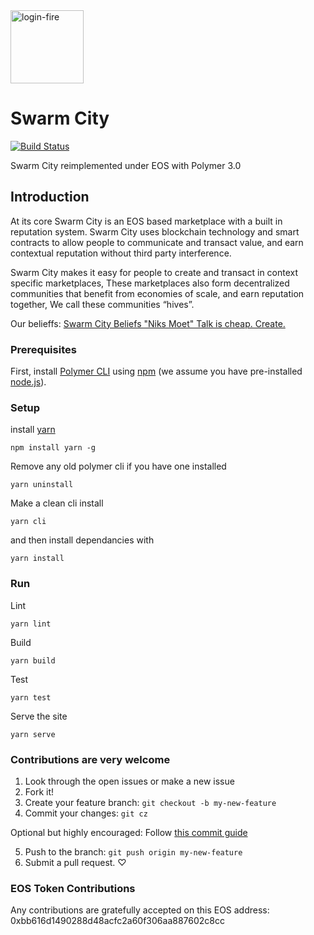 
<img alt="login-fire" src="https://i.imgur.com/c6YjwPv.png" width="117">

# Swarm City

[![Build Status](https://travis-ci.org/Polymer/polymer-starter-kit.svg?branch=master)](https://travis-ci.org/Polymer/polymer-starter-kit)

Swarm City reimplemented under EOS with Polymer 3.0


## Introduction
At its core Swarm City is an EOS based marketplace with a built in reputation system.
Swarm City uses blockchain technology and smart contracts to allow people to communicate and transact value, and earn contextual reputation without third party interference.

Swarm City makes it easy for people to create and transact in context specific marketplaces, These marketplaces also form decentralized communities that benefit from economies of scale, and earn reputation together, We call these communities “hives”.


Our belieffs: [Swarm City Beliefs "Niks Moet" Talk is cheap. Create.](https://docs.google.com/document/d/1c5VXW-IFEiBdISkF2KthJOsXgavFWVSoJIQ_roiTWN4/edit?usp=sharing)

### Prerequisites

First, install [Polymer CLI](https://github.com/Polymer/polymer-cli) using
[npm](https://www.npmjs.com) (we assume you have pre-installed [node.js](https://nodejs.org)).

### Setup

install [yarn](https://yarnpkg.com/en/docs/install) 

    npm install yarn -g

Remove any old polymer cli if you have one installed

    yarn uninstall

Make a clean cli install

    yarn cli

and then install dependancies with 

    yarn install


### Run

Lint 

    yarn lint

Build

    yarn build

Test

    yarn test

Serve the site

    yarn serve
### Contributions are very welcome

1. Look through the open issues or make a new issue
2. Fork it!
3. Create your feature branch: `git checkout -b my-new-feature`
4. Commit your changes: `git cz`

Optional but highly encouraged: Follow [this commit guide](https://conventionalcommits.org/)

5. Push to the branch: `git push origin my-new-feature`
6. Submit a pull request. ♡

### EOS Token Contributions

Any contributions are gratefully accepted on this EOS address: 0xbb616d1490288d48acfc2a60f306aa887602c8cc